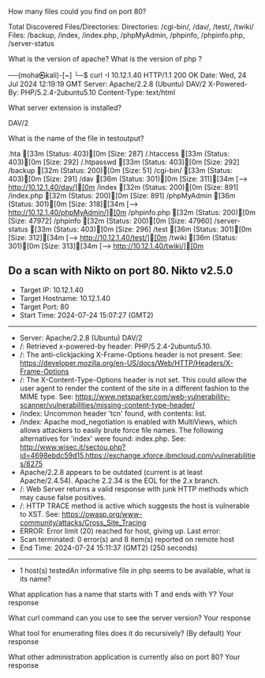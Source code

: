 
How many files could you find on port 80?


Total Discovered Files/Directories:
Directories: /cgi-bin/, /dav/, /test/, /twiki/
Files: /backup, /index, /index.php, /phpMyAdmin, /phpinfo, /phpinfo.php, /server-status


What is the version of apache?
What is the version of php ?


──(moha㉿kali)-[~]
└─$ curl -I 10.12.1.40
HTTP/1.1 200 OK
Date: Wed, 24 Jul 2024 12:19:19 GMT
Server: Apache/2.2.8 (Ubuntu) DAV/2
X-Powered-By: PHP/5.2.4-2ubuntu5.10
Content-Type: text/html


What server extension is installed?

DAV/2

What is the name of the file in testoutput?

.hta                [33m (Status: 403)[0m [Size: 287]
/.htaccess           [33m (Status: 403)[0m [Size: 292]
/.htpasswd           [33m (Status: 403)[0m [Size: 292]
/backup              [32m (Status: 200)[0m [Size: 51]
/cgi-bin/            [33m (Status: 403)[0m [Size: 291]
/dav                 [36m (Status: 301)[0m [Size: 311][34m [--> http://10.12.1.40/dav/][0m
/index               [32m (Status: 200)[0m [Size: 891]
/index.php           [32m (Status: 200)[0m [Size: 891]
/phpMyAdmin          [36m (Status: 301)[0m [Size: 318][34m [--> http://10.12.1.40/phpMyAdmin/][0m
/phpinfo.php         [32m (Status: 200)[0m [Size: 47972]
/phpinfo             [32m (Status: 200)[0m [Size: 47960]
/server-status       [33m (Status: 403)[0m [Size: 296]
/test                [36m (Status: 301)[0m [Size: 312][34m [--> http://10.12.1.40/test/][0m
/twiki               [36m (Status: 301)[0m [Size: 313][34m [--> http://10.12.1.40/twiki/][0m



Do a scan with Nikto on port 80.
 Nikto v2.5.0
---------------------------------------------------------------------------
+ Target IP:          10.12.1.40
+ Target Hostname:    10.12.1.40
+ Target Port:        80
+ Start Time:         2024-07-24 15:07:27 (GMT2)
---------------------------------------------------------------------------
+ Server: Apache/2.2.8 (Ubuntu) DAV/2
+ /: Retrieved x-powered-by header: PHP/5.2.4-2ubuntu5.10.
+ /: The anti-clickjacking X-Frame-Options header is not present. See: https://developer.mozilla.org/en-US/docs/Web/HTTP/Headers/X-Frame-Options
+ /: The X-Content-Type-Options header is not set. This could allow the user agent to render the content of the site in a different fashion to the MIME type. See: https://www.netsparker.com/web-vulnerability-scanner/vulnerabilities/missing-content-type-header/
+ /index: Uncommon header 'tcn' found, with contents: list.
+ /index: Apache mod_negotiation is enabled with MultiViews, which allows attackers to easily brute force file names. The following alternatives for 'index' were found: index.php. See: http://www.wisec.it/sectou.php?id=4698ebdc59d15,https://exchange.xforce.ibmcloud.com/vulnerabilities/8275
+ Apache/2.2.8 appears to be outdated (current is at least Apache/2.4.54). Apache 2.2.34 is the EOL for the 2.x branch.
+ /: Web Server returns a valid response with junk HTTP methods which may cause false positives.
+ /: HTTP TRACE method is active which suggests the host is vulnerable to XST. See: https://owasp.org/www-community/attacks/Cross_Site_Tracing
+ ERROR: Error limit (20) reached for host, giving up. Last error: 
+ Scan terminated: 0 error(s) and 8 item(s) reported on remote host
+ End Time:           2024-07-24 15:11:37 (GMT2) (250 seconds)
---------------------------------------------------------------------------
+ 1 host(s) testedAn informative file in php seems to be available, what is its name?

What application has a name that starts with T and ends with Y?
Your response

What curl command can you use to see the server version?
Your response

What tool for enumerating files does it do recursively? (By default)
Your response

What other administration application is currently also on port 80?
Your response

